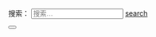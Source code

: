 <nav role="navigation" class="js-menu sliding-menu-content">
    <div class="sidebar-content">
        <div class="widget-area" role="complementary">
            <aside id="search-2" class="widget widget_search">
                <form role="search" method="get" class="search-form" action="http://github.tiankonguse.com/">
                    <label>
                        <span class="screen-reader-text">搜索：</span>
                        <input type="search" class="search-field" placeholder="搜索…" value="" name="s" title="搜索：">
                    </label>
                    <a href="" target="_blank" class="search-submit" value="搜索"> search </a>
                </form>
            </aside>
        </div>
    </div>
</nav>
<button type="button" class="js-menu-trigger sliding-menu-button menulines-button x2" role="button" aria-label="Toggle Navigation">
	<span class="menulines"></span>
</button>
<div class="js-menu-screen menu-screen"></div>

